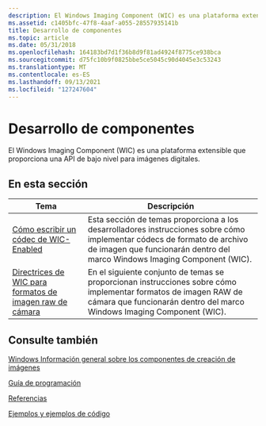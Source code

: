```yaml
---
description: El Windows Imaging Component (WIC) es una plataforma extensible que proporciona una API de bajo nivel para imágenes digitales.
ms.assetid: c1405bfc-47f8-4aaf-a055-28557935141b
title: Desarrollo de componentes
ms.topic: article
ms.date: 05/31/2018
ms.openlocfilehash: 164183bd7d1f36b8d9f81ad4924f8775ce938bca
ms.sourcegitcommit: d75fc10b9f0825bbe5ce5045c90d4045e3c53243
ms.translationtype: MT
ms.contentlocale: es-ES
ms.lasthandoff: 09/13/2021
ms.locfileid: "127247604"
---
```

# <a name="component-development"></a>Desarrollo de componentes

El Windows Imaging Component (WIC) es una plataforma extensible que proporciona una API de bajo nivel para imágenes digitales.

## <a name="in-this-section"></a>En esta sección



| Tema                                                                            | Descripción                                                                                                                                                                              |
|----------------------------------------------------------------------------------|------------------------------------------------------------------------------------------------------------------------------------------------------------------------------------------|
| [Cómo escribir un códec de WIC-Enabled](-wic-howtowriteacodec.md)<br/>         | Esta sección de temas proporciona a los desarrolladores instrucciones sobre cómo implementar códecs de formato de archivo de imagen que funcionarán dentro del marco Windows Imaging Component (WIC).<br/> |
| [Directrices de WIC para formatos de imagen raw de cámara](-wic-rawguidelines.md)<br/> | En el siguiente conjunto de temas se proporcionan instrucciones sobre cómo implementar formatos de imagen RAW de cámara que funcionarán dentro del marco Windows Imaging Component (WIC).<br/>            |



 

## <a name="see-also"></a>Consulte también

[Windows Información general sobre los componentes de creación de imágenes](-wic-about-windows-imaging-codec.md)


[Guía de programación](-wic-programming-guide.md)


[Referencias](-wic-codec-reference.md)


[Ejemplos y ejemplos de código](-wic-samples.md)


 

 




